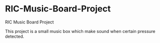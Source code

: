 # RIC-Music-Board-Project
RIC Music Board Project

This project is a small music box which make sound when certain pressure detected. 